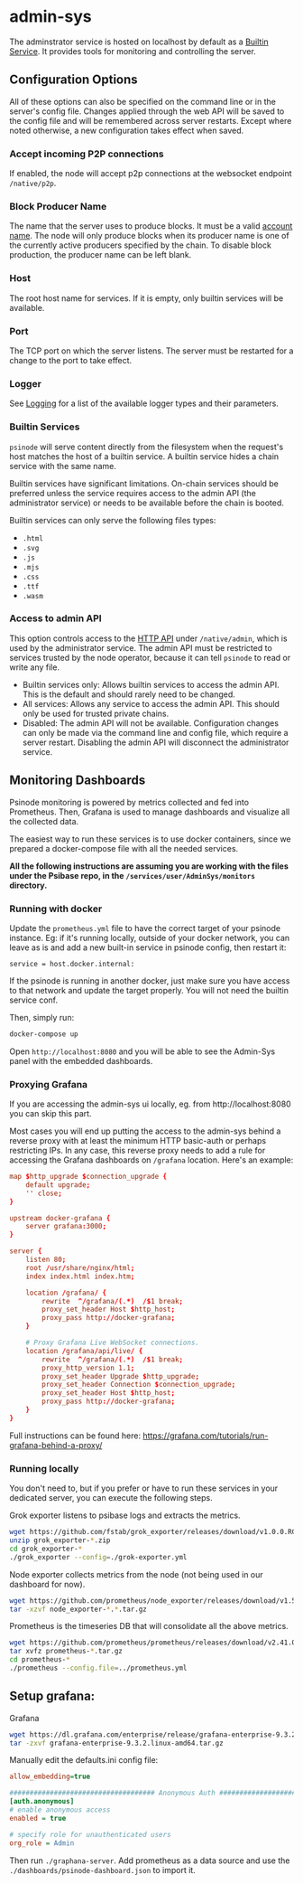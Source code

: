 # admin-sys

The adminstrator service is hosted on localhost by default as a [Builtin Service](#builtin-services). It provides tools for monitoring and controlling the server.

## Configuration Options

All of these options can also be specified on the command line or in the server's config file. Changes applied through the web API will be saved to the config file and will be remembered across server restarts. Except where noted otherwise, a new configuration takes effect when saved.

### Accept incoming P2P connections

If enabled, the node will accept p2p connections at the websocket endpoint `/native/p2p`.

### Block Producer Name

The name that the server uses to produce blocks. It must be a valid [account name](../development/services/cpp-service/reference/magic-numbers.md#psibaseaccountnumber). The node will only produce blocks when its producer name is one of the currently active producers specified by the chain. To disable block production, the producer name can be left blank.

### Host

The root host name for services. If it is empty, only builtin services will be available.

### Port

The TCP port on which the server listens. The server must be restarted for a change to the port to take effect.

### Logger

See [Logging](../run-infrastructure/configuration/logging.md) for a list of the available logger types and their parameters.

### Builtin Services

`psinode` will serve content directly from the filesystem when the request's host matches the host of a builtin service. A builtin service hides a chain service with the same name.

Builtin services have significant limitations. On-chain services should be preferred unless the service requires access to the admin API (the administrator service) or needs to be available before the chain is booted.

Builtin services can only serve the following files types:

- `.html`
- `.svg`
- `.js`
- `.mjs`
- `.css`
- `.ttf`
- `.wasm`

### Access to admin API

This option controls access to the [HTTP API](../run-infrastructure/administration.md#node-administrator-services) under `/native/admin`, which is used by the administrator service. The admin API must be restricted to services trusted by the node operator, because it can tell `psinode` to read or write any file.

- Builtin services only: Allows builtin services to access the admin API. This is the default and should rarely need to be changed.
- All services: Allows any service to access the admin API. This should only be used for trusted private chains.
- Disabled: The admin API will not be available. Configuration changes can only be made via the command line and config file, which require a server restart. Disabling the admin API will disconnect the administrator service.

## Monitoring Dashboards

Psinode monitoring is powered by metrics collected and fed into Prometheus. Then, Grafana is used to manage dashboards and visualize all the collected data.

The easiest way to run these services is to use docker containers, since we prepared a docker-compose file with all the needed services.

**All the following instructions are assuming you are working with the files under the Psibase repo, in the `/services/user/AdminSys/monitors` directory.**

### Running with docker

Update the `prometheus.yml` file to have the correct target of your psinode instance. Eg: if it's running locally, outside of your docker network, you can leave as is and add a new built-in service in psinode config, then restart it:

```
service = host.docker.internal:
```

If the psinode is running in another docker, just make sure you have access to that network and update the target properly. You will not need the builtin service conf.

Then, simply run:

```sh
docker-compose up
```

Open `http://localhost:8080` and you will be able to see the Admin-Sys panel with the embedded dashboards.

### Proxying Grafana

If you are accessing the admin-sys ui locally, eg. from http://localhost:8080 you can skip this part.

Most cases you will end up putting the access to the admin-sys behind a reverse proxy with at least the minimum HTTP basic-auth or perhaps restricting IPs. In any case, this reverse proxy needs to add a rule for accessing the Grafana dashboards on `/grafana` location. Here's an example:

```conf
map $http_upgrade $connection_upgrade {
    default upgrade;
    '' close;
}

upstream docker-grafana {
    server grafana:3000;
}

server {
    listen 80;
    root /usr/share/nginx/html;
    index index.html index.htm;

    location /grafana/ {
        rewrite  ^/grafana/(.*)  /$1 break;
        proxy_set_header Host $http_host;
        proxy_pass http://docker-grafana;
    }

    # Proxy Grafana Live WebSocket connections.
    location /grafana/api/live/ {
        rewrite  ^/grafana/(.*)  /$1 break;
        proxy_http_version 1.1;
        proxy_set_header Upgrade $http_upgrade;
        proxy_set_header Connection $connection_upgrade;
        proxy_set_header Host $http_host;
        proxy_pass http://docker-grafana;
    }
}
```

Full instructions can be found here: https://grafana.com/tutorials/run-grafana-behind-a-proxy/

### Running locally

You don't need to, but if you prefer or have to run these services in your dedicated server, you can execute the following steps.

Grok exporter listens to psibase logs and extracts the metrics.

```sh
wget https://github.com/fstab/grok_exporter/releases/download/v1.0.0.RC5/grok_exporter-1.0.0.RC5.linux-amd64.zip
unzip grok_exporter-*.zip
cd grok_exporter-*
./grok_exporter --config=./grok-exporter.yml
```

Node exporter collects metrics from the node (not being used in our dashboard for now).

```sh
wget https://github.com/prometheus/node_exporter/releases/download/v1.5.0/node_exporter-1.5.0.linux-amd64.tar.gz
tar -xzvf node_exporter-*.*.tar.gz
```

Prometheus is the timeseries DB that will consolidate all the above metrics.

```sh
wget https://github.com/prometheus/prometheus/releases/download/v2.41.0/prometheus-2.41.0.linux-amd64.tar.gz
tar xvfz prometheus-*.tar.gz
cd prometheus-*
./prometheus --config.file=../prometheus.yml
```

## Setup grafana:

Grafana

```sh
wget https://dl.grafana.com/enterprise/release/grafana-enterprise-9.3.2.linux-amd64.tar.gz
tar -zxvf grafana-enterprise-9.3.2.linux-amd64.tar.gz
```

Manually edit the defaults.ini config file:

```ini
allow_embedding=true

#################################### Anonymous Auth ######################
[auth.anonymous]
# enable anonymous access
enabled = true

# specify role for unauthenticated users
org_role = Admin
```

Then run `./graphana-server`. Add prometheus as a data source and use the `./dashboards/psinode-dashboard.json` to import it.
